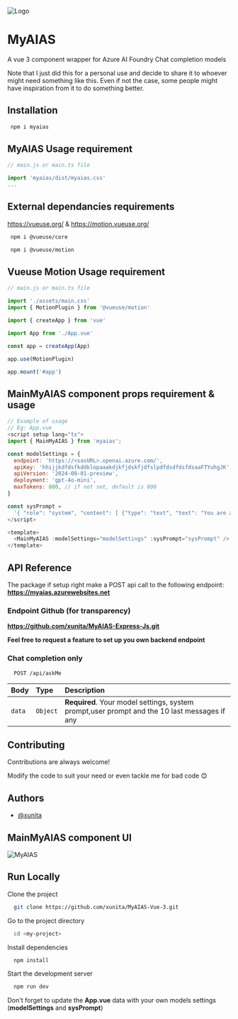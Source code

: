 ![Logo](https://myaias.blob.core.windows.net/myaias/myaias/logo.png)

# MyAIAS

A vue 3 component wrapper for Azure AI Foundry Chat completion models

Note that I just did this for a personal use and decide to share it to whoever might need something like this. Even if not the case, some people might have inspiration from it to do something better.

## Installation

```bash
 npm i myaias
```

## MyAIAS Usage requirement

```javascript
// main.js or main.ts file

import 'myaias/dist/myaias.css'
...
```

## External dependancies requirements

https://vueuse.org/ & https://motion.vueuse.org/

```bash
 npm i @vueuse/core

 npm i @vueuse/motion
```

## Vueuse Motion Usage requirement

```javascript
// main.js or main.ts file

import './assets/main.css'
import { MotionPlugin } from '@vueuse/motion'

import { createApp } from 'vue'

import App from './App.vue'

const app = createApp(App)

app.use(MotionPlugin)

app.mount('#app')
```

## MainMyAIAS component props requirement & usage

```javascript
// Example of usage
// Eg: App.vue
<script setup lang="ts">
import { MainMyAIAS } from 'myaias';

const modelSettings = {
  endpoint: 'https://<sasURL>.openai.azure.com/',
  apiKey: 'hhijjkdfdsfkddklopaaakdjkfjdskfjdfslpdfdsdfdsfdsaaFTYuhgJK', // this is not a real api key
  apiVersion: '2024-08-01-preview',
  deployment: 'gpt-4o-mini',
  maxTokens: 800, // if not set, default is 800
}

const sysPrompt =
  '{ "role": "system", "content": [ {"type": "text", "text": "You are a helpfull assistant." } ] }' // add the attribute "type": "text" to the content object to avaid 429 rate limit error
</script>

<template>
  <MainMyAIAS :modelSettings="modelSettings" :sysPrompt="sysPrompt" />
</template>

```

## API Reference

The package if setup right make a POST api call to the following endpoint: **https://myaias.azurewebsites.net**

### Endpoint Github (for transparency)

**https://github.com/xunita/MyAIAS-Express-Js.git**

**Feel free to request a feature to set up you own backend endpoint**

### Chat completion only

```http
  POST /api/askMe
```

| Body   | Type     | Description                                                                                  |
| :----- | :------- | :------------------------------------------------------------------------------------------- |
| `data` | `Object` | **Required**. Your model settings, system prompt,user prompt and the 10 last messages if any |

## Contributing

Contributions are always welcome!

Modify the code to suit your need or even tackle me for bad code 😊

## Authors

- [@xunita](https://www.github.com/xunita)

## MainMyAIAS component UI

![MyAIAS](https://myaias.blob.core.windows.net/myaias/myaias/brb.png)

## Run Locally

Clone the project

```bash
  git clone https://github.com/xunita/MyAIAS-Vue-3.git
```

Go to the project directory

```bash
  cd <my-project>
```

Install dependencies

```bash
  npm install
```

Start the development server

```bash
  npm run dev
```

Don't forget to update the **App.vue** data with your own models settings (**modelSettings** and **sysPrompt**)
